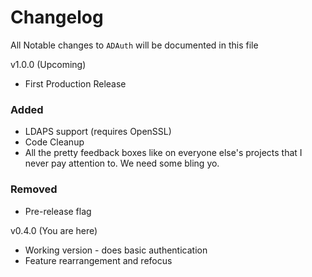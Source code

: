 # Changelog

All Notable changes to `ADAuth` will be documented in this file


v1.0.0 (Upcoming)
- First Production Release
### Added
- LDAPS support (requires OpenSSL)
- Code Cleanup
- All the pretty feedback boxes like on everyone else's projects that I never pay attention to. We need some bling yo. 
### Removed
- Pre-release flag

v0.4.0 (You are here)
- Working version - does basic authentication
- Feature rearrangement and refocus

